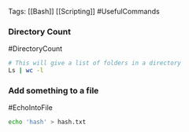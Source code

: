 Tags: [[Bash]] [[Scripting]] #UsefulCommands 

### Directory Count 
#DirectoryCount
```Bash
# This will give a list of folders in a directory 
Ls | wc -l
```


### Add something to a file
#EchoIntoFile
```Bash
echo 'hash' > hash.txt
```

